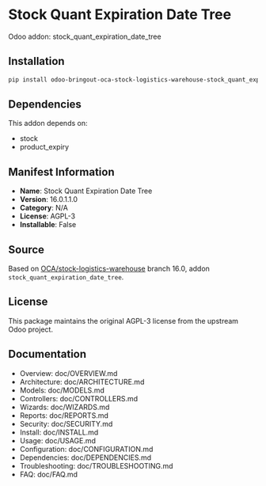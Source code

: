 # Stock Quant Expiration Date Tree

Odoo addon: stock_quant_expiration_date_tree

## Installation

```bash
pip install odoo-bringout-oca-stock-logistics-warehouse-stock_quant_expiration_date_tree
```

## Dependencies

This addon depends on:
- stock
- product_expiry

## Manifest Information

- **Name**: Stock Quant Expiration Date Tree
- **Version**: 16.0.1.1.0
- **Category**: N/A
- **License**: AGPL-3
- **Installable**: False

## Source

Based on [OCA/stock-logistics-warehouse](https://github.com/OCA/stock-logistics-warehouse) branch 16.0, addon `stock_quant_expiration_date_tree`.

## License

This package maintains the original AGPL-3 license from the upstream Odoo project.

## Documentation

- Overview: doc/OVERVIEW.md
- Architecture: doc/ARCHITECTURE.md
- Models: doc/MODELS.md
- Controllers: doc/CONTROLLERS.md
- Wizards: doc/WIZARDS.md
- Reports: doc/REPORTS.md
- Security: doc/SECURITY.md
- Install: doc/INSTALL.md
- Usage: doc/USAGE.md
- Configuration: doc/CONFIGURATION.md
- Dependencies: doc/DEPENDENCIES.md
- Troubleshooting: doc/TROUBLESHOOTING.md
- FAQ: doc/FAQ.md
